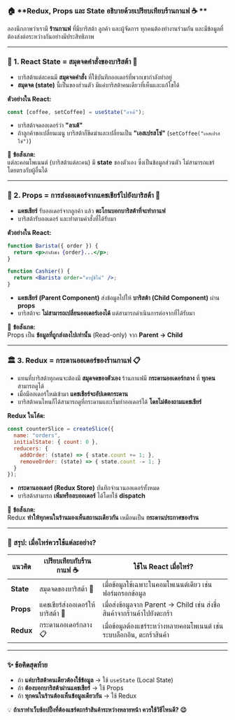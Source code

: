 ### 🏠 **Redux, Props และ State อธิบายด้วยเปรียบเทียบร้านกาแฟ ☕ **  

ลองนึกภาพว่าเรามี **ร้านกาแฟ** ที่มีบาริสต้า ลูกค้า และผู้จัดการ ทุกคนต้องทำงานร่วมกัน และมีข้อมูลที่ต้องส่งต่อระหว่างกันอย่างมีประสิทธิภาพ  

---

### **📝 1. React State = สมุดจดคำสั่งของบาริสต้า 📒**  
- บาริสต้าแต่ละคนมี **สมุดจดคำสั่ง** ที่ใช้บันทึกออเดอร์ที่พวกเขากำลังทำอยู่  
- **สมุดจด (state)** นี้เป็นของส่วนตัว มีแค่บาริสต้าคนเดียวที่เห็นและแก้ไขได้  

**ตัวอย่างใน React:**
```jsx
const [coffee, setCoffee] = useState("ลาเต้");
```
- บาริสต้าจดออเดอร์ว่า **"ลาเต้"**  
- ถ้าลูกค้าขอเปลี่ยนเมนู บาริสต้าก็ขีดฆ่าและเปลี่ยนเป็น **"เอสเปรสโซ่"** (`setCoffee("เอสเปรสโซ่")`)  

📌 **ข้อสังเกต:**  
แต่ละคอมโพเนนต์ (บาริสต้าแต่ละคน) มี **state** ของตัวเอง ซึ่งเป็นข้อมูลส่วนตัว ไม่สามารถแชร์โดยตรงกับผู้อื่นได้  

---

### **📨 2. Props = การส่งออเดอร์จากแคชเชียร์ไปยังบาริสต้า 💬**  
- **แคชเชียร์** รับออเดอร์จากลูกค้า แล้ว **ตะโกนบอกบาริสต้าที่จะทำกาแฟ**  
- บาริสต้ารับออเดอร์ และทำตามคำสั่งที่ได้รับมา  

**ตัวอย่างใน React:**
```jsx
function Barista({ order }) {
  return <p>กำลังชง {order}...</p>;
}

function Cashier() {
  return <Barista order="คาปูชิโน่" />;
}
```
- **แคชเชียร์ (Parent Component)** ส่งข้อมูลไปให้ **บาริสต้า (Child Component)** ผ่าน **props**  
- บาริสต้าจะ **ไม่สามารถเปลี่ยนออเดอร์เองได้** แต่สามารถดำเนินการต่อจากที่ได้รับมา  

📌 **ข้อสังเกต:**  
Props เป็น **ข้อมูลที่ถูกส่งลงไปเท่านั้น** (Read-only) จาก **Parent → Child**  

---

### **🏛 3. Redux = กระดานออเดอร์ของร้านกาแฟ 📋**  
- แทนที่บาริสต้าทุกคนจะต้องมี **สมุดจดของตัวเอง** ร้านกาแฟมี **กระดานออเดอร์กลาง** ที่ **ทุกคน** สามารถดูได้  
- เมื่อมีออเดอร์ใหม่เข้ามา **แคชเชียร์จะอัปเดตกระดาน**  
- บาริสต้าคนไหนก็ได้สามารถดูที่กระดานและเริ่มทำออเดอร์ได้ **โดยไม่ต้องถามแคชเชียร์**  

**Redux ในโค้ด:**
```javascript
const counterSlice = createSlice({
  name: "orders",
  initialState: { count: 0 },
  reducers: {
    addOrder: (state) => { state.count += 1; },
    removeOrder: (state) => { state.count -= 1; }
  }
});
```
- **กระดานออเดอร์ (Redux Store)** บันทึกจำนวนออเดอร์ทั้งหมด  
- บาริสต้าสามารถ **เพิ่มหรือลบออเดอร์** ได้โดยใช้ **dispatch**  

📌 **ข้อสังเกต:**  
Redux **ทำให้ทุกคนในร้านมองเห็นสถานะเดียวกัน** เหมือนเป็น **กระดานประกาศของร้าน**  

---

### **🏁 สรุป: เมื่อไหร่ควรใช้แต่ละอย่าง?**  
| แนวคิด  | เปรียบเทียบกับร้านกาแฟ ☕ | ใช้ใน React เมื่อไหร่? |
|----------|------------------|-------------------|
| **State**  | สมุดจดของบาริสต้า 📒 | เมื่อข้อมูลใช้เฉพาะในคอมโพเนนต์เดียว เช่น ฟอร์มกรอกข้อมูล |
| **Props**  | แคชเชียร์ส่งออเดอร์ให้บาริสต้า 📢 | เมื่อส่งข้อมูลจาก Parent → Child เช่น ส่งชื่อสินค้าจากร้านค้าไปยังตะกร้า |
| **Redux**  | กระดานออเดอร์กลาง 📋 | เมื่อข้อมูลต้องแชร์ระหว่างหลายคอมโพเนนต์ เช่น ระบบล็อกอิน, ตะกร้าสินค้า |

---

### **✨ ข้อคิดสุดท้าย**
- ถ้า **แค่บาริสต้าคนเดียวต้องใช้ข้อมูล** → ใช้ `useState` (Local State)  
- ถ้า **ต้องบอกบาริสต้าผ่านแคชเชียร์** → ใช้ Props  
- ถ้า **ทุกคนในร้านต้องเห็นข้อมูลเดียวกัน** → ใช้ Redux  

💡 **ถ้าเราทำเว็บช้อปปิ้งที่ต้องแชร์ตะกร้าสินค้าระหว่างหลายหน้า ควรใช้วิธีไหนดี? 😉**
